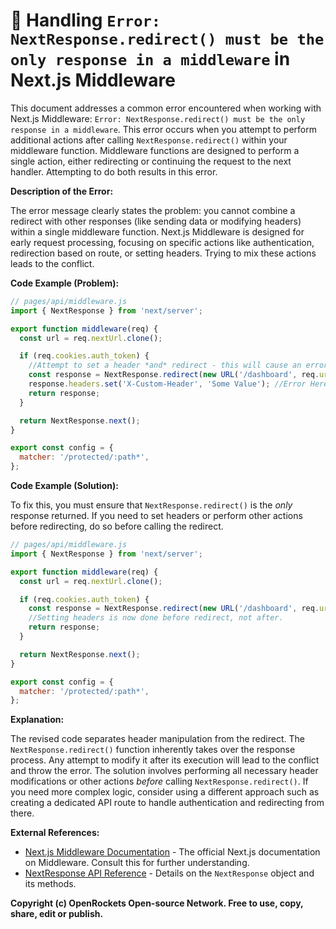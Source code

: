 # 🐞 Handling `Error: NextResponse.redirect() must be the only response in a middleware` in Next.js Middleware


This document addresses a common error encountered when working with Next.js Middleware: `Error: NextResponse.redirect() must be the only response in a middleware`. This error occurs when you attempt to perform additional actions after calling `NextResponse.redirect()` within your middleware function.  Middleware functions are designed to perform a single action, either redirecting or continuing the request to the next handler.  Attempting to do both results in this error.


**Description of the Error:**

The error message clearly states the problem: you cannot combine a redirect with other responses (like sending data or modifying headers) within a single middleware function.  Next.js Middleware is designed for early request processing, focusing on specific actions like authentication, redirection based on route, or setting headers.  Trying to mix these actions leads to the conflict.

**Code Example (Problem):**

```javascript
// pages/api/middleware.js
import { NextResponse } from 'next/server';

export function middleware(req) {
  const url = req.nextUrl.clone();

  if (req.cookies.auth_token) {
    //Attempt to set a header *and* redirect - this will cause an error!
    const response = NextResponse.redirect(new URL('/dashboard', req.url));
    response.headers.set('X-Custom-Header', 'Some Value'); //Error Here!
    return response;
  }

  return NextResponse.next();
}

export const config = {
  matcher: '/protected/:path*',
};
```

**Code Example (Solution):**

To fix this, you must ensure that `NextResponse.redirect()` is the *only* response returned.  If you need to set headers or perform other actions before redirecting, do so before calling the redirect.


```javascript
// pages/api/middleware.js
import { NextResponse } from 'next/server';

export function middleware(req) {
  const url = req.nextUrl.clone();

  if (req.cookies.auth_token) {
    const response = NextResponse.redirect(new URL('/dashboard', req.url));
    //Setting headers is now done before redirect, not after.
    return response;
  }

  return NextResponse.next();
}

export const config = {
  matcher: '/protected/:path*',
};
```

**Explanation:**

The revised code separates header manipulation from the redirect. The `NextResponse.redirect()` function inherently takes over the response process. Any attempt to modify it after its execution will lead to the conflict and throw the error.  The solution involves performing all necessary header modifications or other actions *before* calling `NextResponse.redirect()`.  If you need more complex logic, consider using a different approach such as creating a dedicated API route to handle authentication and redirecting from there.


**External References:**

* [Next.js Middleware Documentation](https://nextjs.org/docs/app/building-your-application/routing/middleware) - The official Next.js documentation on Middleware.  Consult this for further understanding.
* [NextResponse API Reference](https://nextjs.org/docs/api-reference/next/server/next-response) -  Details on the `NextResponse` object and its methods.


**Copyright (c) OpenRockets Open-source Network. Free to use, copy, share, edit or publish.**

